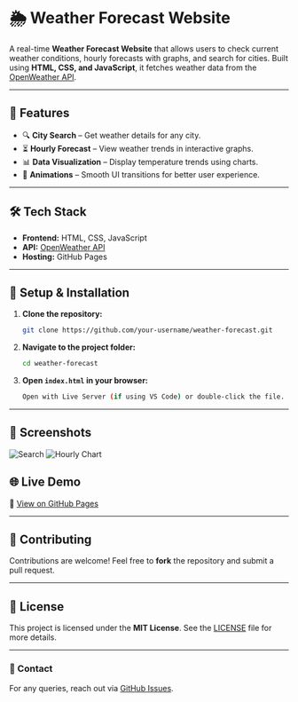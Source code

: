 # 🌦️ Weather Forecast Website

A real-time **Weather Forecast Website** that allows users to check current weather conditions, hourly forecasts with graphs, and search for cities. Built using **HTML, CSS, and JavaScript**, it fetches weather data from the [OpenWeather API](https://openweathermap.org/).

---

## 🌟 Features

- 🔍 **City Search** – Get weather details for any city.
- ⏳ **Hourly Forecast** – View weather trends in interactive graphs.
- 📊 **Data Visualization** – Display temperature trends using charts.
- 🎨 **Animations** – Smooth UI transitions for better user experience.

---

## 🛠️ Tech Stack

- **Frontend:** HTML, CSS, JavaScript
- **API:** [OpenWeather API](https://openweathermap.org/)
- **Hosting:** GitHub Pages

---

## 🚀 Setup & Installation

1. **Clone the repository:**
   ```sh
   git clone https://github.com/your-username/weather-forecast.git
   ```
2. **Navigate to the project folder:**
   ```sh
   cd weather-forecast
   ```
3. **Open `index.html` in your browser:**
   ```sh
   Open with Live Server (if using VS Code) or double-click the file.
   ```

---

## 📸 Screenshots

![Search](https://github.com/user-attachments/assets/76ee3257-4bdc-41b4-9a0b-6fbff39c8310)
![Hourly Chart](https://github.com/user-attachments/assets/8ec4b1b4-93f4-4a7d-8f70-539422b0ff8d)


## 🌐 Live Demo

🔗 [View on GitHub Pages](https://sayalivanjare.github.io/Weather-application/)

---

## 🤝 Contributing

Contributions are welcome! Feel free to **fork** the repository and submit a pull request.

---

## 📜 License

This project is licensed under the **MIT License**. See the [LICENSE](LICENSE) file for more details.

---

### 📩 Contact

For any queries, reach out via [GitHub Issues](https://github.com/sayalivanjare/weather-application/issues).

